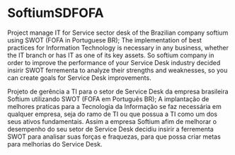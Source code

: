 # SoftiumSDFOFA
Project manage IT for Service sector desk of the Brazilian company softium using SWOT (FOFA in Portuguese BR);
The implementation of best practices for Information Technology is necessary in any business, whether the IT branch or has IT as one of its key assets. So softium company in order to improve the performance of your Service Desk industry decided insirir SWOT ferrementa to analyze their strengths and weaknesses, so you can create goals for Service Desk improvements.

Projeto de gerência a TI para o setor de Service Desk da empresa brasileira Softium utilizando SWOT (FOFA em Português BR);
A implantação de melhores praticas para a Tecnologia da Informação se faz necessária em qualquer empresa, seja do ramo de TI ou que possua a TI como um dos seus ativos fundamentais. Assim a empresa Softium afim de melhorar o desempenho do seu setor de Service Desk decidiu insirir a ferrementa SWOT para analisar suas forças e fraquezas, para que possa criar metas para melhorias do Service Desk.
